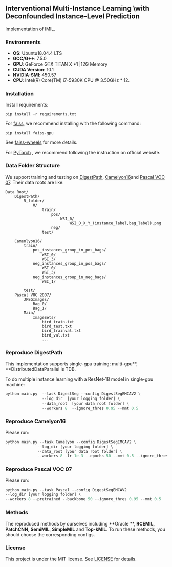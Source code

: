 ## Interventional Multi-Instance Learning \\with Deconfounded Instance-Level Prediction

Implementation  of IMIL.

### Environments

- **OS**: Ubuntu18.04.4 LTS
- **GCC/G++**: 7.5.0
- **GPU**: GeForce GTX TITAN X *1 |12G Memory
- **CUDA Version**: 10.1
- **NVIDIA-SMI**: 450.57
- **CPU**: Intel(R) Core(TM) i7-5930K CPU @ 3.50GHz * 12.

### Installation

Install requirements:
```
pip install -r requirements.txt
```

For [faiss](https://github.com/facebookresearch/faiss), we recommend installing with the following command:

```
pip install faiss-gpu
```

See [faiss-wheels](https://github.com/kyamagu/faiss-wheels) for more details.

For [PyTorch](https://pytorch.org/) , we recommend following the instruction on official website.

### Data Folder Structure

We support training and testing on [DigestPath](https://digestpath2019.grand-challenge.org/), [Camelyon16](https://camelyon16.grand-challenge.org/)and [Pascal VOC 07](http://host.robots.ox.ac.uk/pascal/VOC/voc2007/). Their data roots are like:

```
Data Root/
	DigestPath/
		5_folder/
            0/
            	train/
            		pos/
                        WSI_0/
                        	WSI_O_X_Y_(instance_label,bag_label).png
            		neg/
            	test/
            	
	Camenlyon16/
		train/
			pos_instances_group_in_pos_bags/
				WSI_0/
				WSI_3/
            neg_instances_group_in_pos_bags/
				WSI_0/
				WSI_3/
           	neg_instances_group_in_neg_bags/
				WSI_1/
                
		test/
	Pascal VOC 2007/
		JPEGImages/
            Bag_0/
            Bag_1/
		Main/
			ImageSets/
                bird_train.txt
                bird_test.txt
                bird_trainval.txt
                bird_val.txt
                ...
```

### Reproduce DigestPath

This implementation supports single-gpu training; multi-gpu**, **DistributedDataParallel is  TDB.

To do multiple instance learning with a ResNet-18 model  in single-gpu machine:
```python
python main.py  --task DigestSeg --config DigestSegEMCAV2 \
				--log_dir  [your logging folder] \  
    			--data_root  [your data root folder] \
        		--workers 8  --ignore_thres 0.95 --mmt 0.5 
```
### Reproduce Camelyon16

Please run:

```python
python main.py --task Camelyon --config DigestSegEMCAV2 \
              --log_dir [your logging folder] \  
              --data_root [your data root folder] \
              --workers 8 -lr 1e-3 --epochs 50 --mmt 0.5 --ignore_thres 0.95 
```

### Reproduce Pascal VOC 07

Please run:

```python
python main.py --task Pascal --config DigestSegEMCAV2
--log_dir [your logging folder] \  
--workers 8 --pretrained --backbone 50 --ignore_thres 0.95 --mmt 0.5
```




### Methods


The reproduced methods by ourselves including **Oracle **, **RCEMIL**, **PatchCNN**, **SemiMIL**, **SimpleMIL** and **Top-kMIL**. To run these methods, you should choose the corresponding configs.




### License

This project is under the MIT license. See [LICENSE](LICENSE) for details.



